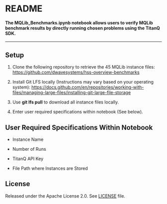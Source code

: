# README

#### The MQLib_Benchmarks.ipynb notebook allows users to verify MQLib benchmark results by directly running chosen problems using the TitanQ SDK.
--------------------------------------------------------------------------------

## Setup

1. Clone the following repository to retrieve the 45 MQLib instance files: https://github.com/dwavesystems/hss-overview-benchmarks

2. Install Git LFS locally (Instructions may vary based on your operating system): https://docs.github.com/en/repositories/working-with-files/managing-large-files/installing-git-large-file-storage

3. Use **git lfs pull** to download all instance files locally.

4. Enter user required specifications within notebook (See below).


## User Required Specifications Within Notebook

- Instance Name

- Number of Runs

- TitanQ API Key

- File Path where Instances are Stored


## License

Released under the Apache License 2.0. See [LICENSE](../LICENSE) file.